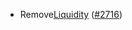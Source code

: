 - Remove[Liquidity](https://github.com/Gravity-Devs/liquidity) 
  ([\#2716](https://github.com/cosmos/gaia/pull/2716))